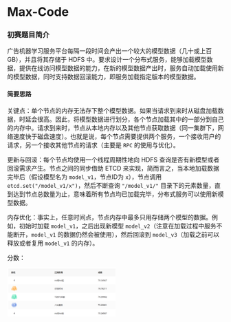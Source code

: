 # Max-Code

### 初赛题目简介
广告机器学习服务平台每隔一段时间会产出一个较大的模型数据（几十或上百 GB），并且将其存储于 HDFS 中。要求设计一个分布式服务，能够加载模型数据，提供在线访问模型数据的能力，在新的模型数据产出时，服务自动加载使用新的模型数据，同时支持数据回滚能力，即服务加载指定版本的模型数据。

#### 简要思路
关键点：单个节点的内存无法存下整个模型数据。如果当请求到来时从磁盘加载数据，时延会很高。因此，将模型数据进行划分，各个节点加载其中的一部分到自己的内存中。请求到来时，节点从本地内存以及其他节点获取数据（同一集群下，网络速度快于磁盘速度）。也就是说，每个节点需要提供两个服务，一个接收用户的请求，另一个接收其他节点的请求（主要是 `RPC` 的使用与优化）。

更新与回滚：每个节点均使用一个线程周期性地向 HDFS 查询是否有新模型或者回滚需求产生。节点之间的同步借助 ETCD 来实现，简而言之，当本地加载数据完毕后（假设模型名为 `model_v1`，节点ID为 `x`），节点调用 `etcd.set("/model_v1/x")`，然后不断查询 `"/model_v1/"` 目录下的元素数量，直到达到节点总数量为止，意味着所有节点均已加载完毕，分布式服务可以使用新模型数据。

内存优化：事实上，任意时间点，节点内存中最多只用存储两个模型的数据。例如，初始时加载 `model_v1`，之后出现新模型 `model_v2`（注意在加载过程中服务不能断开，`model_v1` 的数据仍然会被使用），然后回滚到 `model_v3`（加载之前可以释放或者复用 `model_v1` 的内存）。

分数：

<img src="images/1.png" height="50%" width="50%">